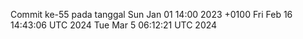 Commit ke-55 pada tanggal Sun Jan 01 14:00 2023 +0100
Fri Feb 16 14:43:06 UTC 2024
Tue Mar  5 06:12:21 UTC 2024
